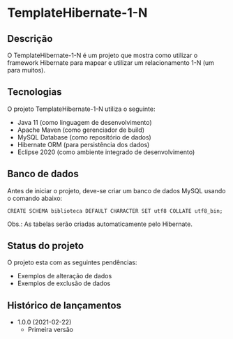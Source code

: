 # TemplateHibernate-1-N

## Descrição
O TemplateHibernate-1-N é um projeto que mostra como utilizar o framework Hibernate para mapear e utilizar um relacionamento 1-N (um para muitos).

## Tecnologias
O projeto TemplateHibernate-1-N utiliza o seguinte:

* Java 11 (como linguagem de desenvolvimento)
* Apache Maven (como gerenciador de build)
* MySQL Database (como repositório de dados)
* Hibernate ORM (para persistência dos dados)
* Eclipse 2020 (como ambiente integrado de desenvolvimento)

## Banco de dados
Antes de iniciar o projeto, deve-se criar um banco de dados MySQL usando o comando abaixo:

```
CREATE SCHEMA biblioteca DEFAULT CHARACTER SET utf8 COLLATE utf8_bin; 
```

Obs.: As tabelas serão criadas automaticamente pelo Hibernate.

## Status do projeto
O projeto esta com as seguintes pendências:

* Exemplos de alteração de dados
* Exemplos de exclusão de dados

## Histórico de lançamentos

* 1.0.0 (2021-02-22)
    * Primeira versão
